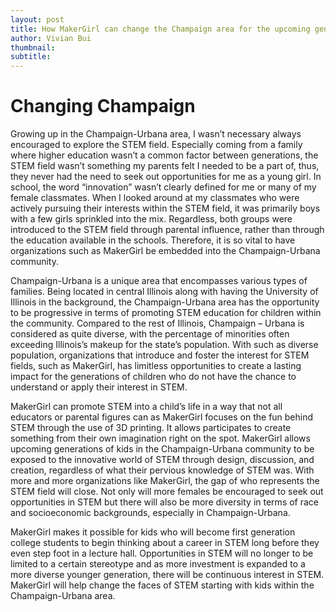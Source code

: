 ```yaml
---
layout: post
title: How MakerGirl can change the Champaign area for the upcoming generation of kids growing up in the area
author: Vivian Bui
thumbnail:
subtitle:
---
```


# Changing Champaign

Growing up in the Champaign-Urbana area, I wasn’t necessary always encouraged to explore the STEM field. Especially coming from a family where higher education wasn’t a common factor between generations, the STEM field wasn’t something my parents felt I needed to be a part of, thus, they never had the need to seek out opportunities for me as a young girl. In school, the word “innovation” wasn’t clearly defined for me or many of my female classmates. When I looked around at my classmates who were actively pursuing their interests within the STEM field, it was primarily boys with a few girls sprinkled into the mix. Regardless, both groups were introduced to the STEM field through parental influence, rather than through the education available in the schools. Therefore, it is so vital to have organizations such as MakerGirl be embedded into the Champaign-Urbana community.

Champaign-Urbana is a unique area that encompasses various types of families. Being located in central Illinois along with having the University of Illinois in the background, the Champaign-Urbana area has the opportunity to be progressive in terms of promoting STEM education for children within the community. Compared to the rest of Illinois, Champaign – Urbana is considered as quite diverse, with the percentage of minorities often exceeding Illinois’s makeup for the state’s population. With such as diverse population, organizations that introduce and foster the interest for STEM fields, such as MakerGirl, has limitless opportunities to create a lasting impact for the generations of children who do not have the chance to understand or apply their interest in STEM.

MakerGirl can promote STEM into a child’s life in a way that not all educators or parental figures can as MakerGirl focuses on the fun behind STEM through the use of 3D printing. It allows participates to create something from their own imagination right on the spot. MakerGirl allows upcoming generations of kids in the Champaign-Urbana community to be exposed to the innovative world of STEM through design, discussion, and creation, regardless of what their pervious knowledge of STEM was. With more and more organizations like MakerGirl, the gap of who represents the STEM field will close. Not only will more females be encouraged to seek out opportunities in STEM but there will also be more diversity in terms of race and socioeconomic backgrounds, especially in Champaign-Urbana.

MakerGirl makes it possible for kids who will become first generation college students to begin thinking about a career in STEM long before they even step foot in a lecture hall. Opportunities in STEM will no longer to be limited to a certain stereotype and as more investment is expanded to a more diverse younger generation, there will be continuous interest in STEM. MakerGirl will help change the faces of STEM starting with kids within the Champaign-Urbana area.
